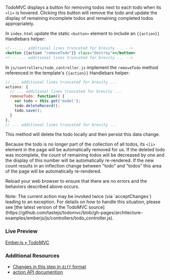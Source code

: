 TodoMVC displays a button for removing todos next to each todo when its `<li>` is hovered. Clicking this button will remove the todo and update the display of remaining incomplete todos and remaining completed todos appropriately.

In `index.html` update the static `<button>` element to include an `{{action}}` Handlebars helper:

```handlebars
<!--- ... additional lines truncated for brevity ... -->
<button {{action "removeTodo"}} class="destroy"></button>
<!--- ... additional lines truncated for brevity ... -->
```

In `js/controllers/todo_controller.js` implement the `removeTodo` method referenced in the template's `{{action}}` Handlebars helper:

```javascript
// ... additional lines truncated for brevity ...
actions: {
  // ... additional lines truncated for brevity ...
  removeTodo: function() {
    var todo = this.get('model');
    todo.deleteRecord();
    todo.save();
  }
},
// ... additional lines truncated for brevity ...
```

This method will delete the todo locally and then persist this data change.

Because the todo is no longer part of the collection of all todos, its `<li>` element in the page will be automatically removed for us. If the deleted todo was incomplete, the count of remaining todos will be decreased by one and the display of this number will be automatically re-rendered. If the new count results in an inflection change between "todo" and "todos" this area of the page will be automatically re-rendered.

Reload your web browser to ensure that there are no errors and the behaviors described above occurs.


<aside>
Note: The current action may be invoked twice (via `acceptChanges`) leading to an exception. For details on how to handle this situation, please see [the latest version of the TodoMVC source](https://github.com/tastejs/todomvc/blob/gh-pages/architecture-examples/emberjs/js/controllers/todo_controller.js).
</aside>

### Live Preview
<a class="jsbin-embed" href="http://jsbin.com/gatul/1/embed?live">Ember.js • TodoMVC</a><script src="http://static.jsbin.com/js/embed.js"></script>

### Additional Resources

  * [Changes in this step in `diff` format](https://github.com/emberjs/quickstart-code-sample/commit/6d987a7601d2f7466d48674f20c0b73f88b7d25b)
  * [action API documention](/api/classes/Ember.Handlebars.helpers.html#method_action)
